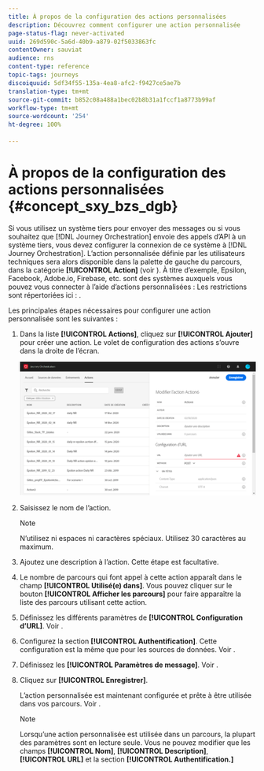 ```yaml
---
title: À propos de la configuration des actions personnalisées
description: Découvrez comment configurer une action personnalisée
page-status-flag: never-activated
uuid: 269d590c-5a6d-40b9-a879-02f5033863fc
contentOwner: sauviat
audience: rns
content-type: reference
topic-tags: journeys
discoiquuid: 5df34f55-135a-4ea8-afc2-f9427ce5ae7b
translation-type: tm+mt
source-git-commit: b852c08a488a1bec02b8b31a1fccf1a8773b99af
workflow-type: tm+mt
source-wordcount: '254'
ht-degree: 100%

---
```



# À propos de la configuration des actions personnalisées {#concept_sxy_bzs_dgb}

Si vous utilisez un système tiers pour envoyer des messages ou si vous souhaitez que [!DNL Journey Orchestration] envoie des appels d’API à un système tiers, vous devez configurer la connexion de ce système à [!DNL Journey Orchestration]. L’action personnalisée définie par les utilisateurs techniques sera alors disponible dans la palette de gauche du parcours, dans la catégorie **[!UICONTROL Action]** (voir [](../building-journeys/about-action-activities.md)). À titre d’exemple, Epsilon, Facebook, Adobe.io, Firebase, etc. sont des systèmes auxquels vous pouvez vous connecter à l’aide d’actions personnalisées : 
Les restrictions sont répertoriées ici : [](../action/custom-action-limitations.md).

Les principales étapes nécessaires pour configurer une action personnalisée sont les suivantes :

1. Dans la liste **[!UICONTROL Actions]**, cliquez sur **[!UICONTROL Ajouter]** pour créer une action. Le volet de configuration des actions s’ouvre dans la droite de l’écran.

   ![](../assets/custom2.png)

1. Saisissez le nom de l’action.

   >[!NOTE]
   >
   >N’utilisez ni espaces ni caractères spéciaux. Utilisez 30 caractères au maximum.

1. Ajoutez une description à l’action. Cette étape est facultative.
1. Le nombre de parcours qui font appel à cette action apparaît dans le champ **[!UICONTROL Utilisé(e) dans]**. Vous pouvez cliquer sur le bouton **[!UICONTROL Afficher les parcours]** pour faire apparaître la liste des parcours utilisant cette action.
1. Définissez les différents paramètres de **[!UICONTROL Configuration d’URL]**. Voir [](../action/url-configuration.md).
1. Configurez la section **[!UICONTROL Authentification]**. Cette configuration est la même que pour les sources de données.  Voir [](../datasource/external-data-sources.md#section_wjp_nl5_nhb).
1. Définissez les **[!UICONTROL Paramètres de message]**. Voir [](../action/defining-the-message-parameters.md).
1. Cliquez sur **[!UICONTROL Enregistrer]**.

   L’action personnalisée est maintenant configurée et prête à être utilisée dans vos parcours. Voir [](../building-journeys/about-action-activities.md).

   >[!NOTE]
   >
   >Lorsqu’une action personnalisée est utilisée dans un parcours, la plupart des paramètres sont en lecture seule. Vous ne pouvez modifier que les champs **[!UICONTROL Nom]**, **[!UICONTROL Description]**, **[!UICONTROL URL]** et la section **[!UICONTROL Authentification.]**
